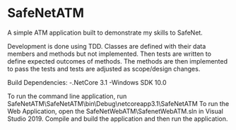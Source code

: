 # SafeNetATM
A simple ATM application built to demonstrate my skills to SafeNet.

Development is done using TDD. Classes are defined with their data members and methods but not implemented. Then tests are written to define expected outcomes of methods. The methods are then implemented to pass the tests and tests are adjusted as scope/design changes.


Build Dependencies:
-.NetCore 3.1
-Windows SDK 10.0

To run the command line application, run SafeNetATM\SafeNetATM\bin\Debug\netcoreapp3.1\SafeNetATM
To run the Web Application, open the SafeNetWebATM\SafenetWebATM.sln in Visual Studio 2019. Compile and build the application and then run the application.
